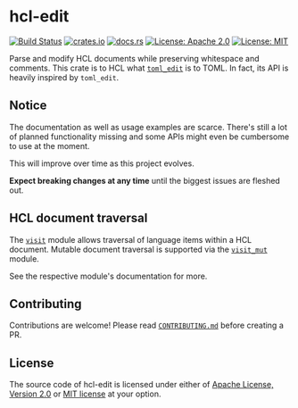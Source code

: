 # hcl-edit

[![Build Status](https://github.com/martinohmann/hcl-rs/workflows/ci/badge.svg)](https://github.com/martinohmann/hcl-rs/actions?query=workflow%3Aci)
[![crates.io](https://img.shields.io/crates/v/hcl-edit)](https://crates.io/crates/hcl-edit)
[![docs.rs](https://img.shields.io/docsrs/hcl-edit)](https://docs.rs/hcl-edit)
[![License: Apache 2.0](https://img.shields.io/badge/License-Apache_2.0-blue.svg)](https://opensource.org/licenses/Apache-2.0)
[![License: MIT](https://img.shields.io/badge/License-MIT-yellow.svg)](https://opensource.org/licenses/MIT)

Parse and modify HCL documents while preserving whitespace and comments. This
crate is to HCL what [`toml_edit`](https://docs.rs/toml_edit) is to TOML. In
fact, its API is heavily inspired by `toml_edit`.

## Notice

The documentation as well as usage examples are scarce. There's still a lot of
planned functionality missing and some APIs might even be cumbersome to use at
the moment.

This will improve over time as this project evolves.

**Expect breaking changes at any time** until the biggest issues are fleshed out.

## HCL document traversal

The [`visit`](https://docs.rs/hcl-edit/latest/hcl_edit/visit/index.html) module
allows traversal of language items within a HCL document. Mutable document
traversal is supported via the
[`visit_mut`](https://docs.rs/hcl-edit/latest/hcl_edit/visit_mut/index.html)
module.

See the respective module's documentation for more.

## Contributing

Contributions are welcome! Please read
[`CONTRIBUTING.md`](https://github.com/martinohmann/hcl-rs/blob/main/CONTRIBUTING.md)
before creating a PR.

## License

The source code of hcl-edit is licensed under either of [Apache License, Version
2.0](https://github.com/martinohmann/hcl-rs/blob/main/LICENSE-APACHE) or [MIT
license](https://github.com/martinohmann/hcl-rs/blob/main/LICENSE-MIT) at your
option.
